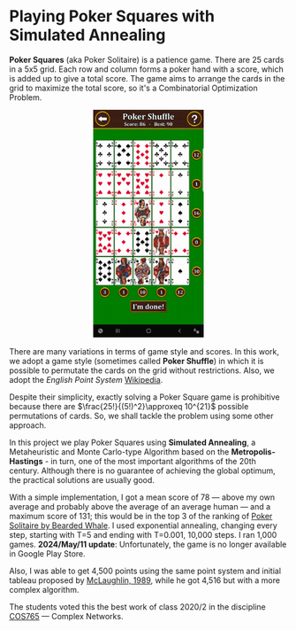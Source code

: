 # Playing Poker Squares with Simulated Annealing

**Poker Squares** (aka Poker Solitaire) is a patience game. There are 25 cards in a 5x5 grid. Each row and column forms a poker hand with a score, which is added up to give a total score. The game aims to arrange the cards in the grid to maximize the total score, so it's a Combinatorial Optimization Problem.

<p align="center">
	<img src="jogos/jogo1.jpg" alt="Poker Squares" width="200"/>
</p>

There are many variations in terms of game style and scores. In this work, we adopt a game style (sometimes called **Poker Shuffle**) in which it is possible to permutate the cards on the grid without restrictions. Also, we adopt the *English Point System* [Wikipedia](https://en.wikipedia.org/wiki/Poker_squares). 

Despite their simplicity, exactly solving a Poker Square game is prohibitive because there are $\frac{25!}{(5!)^2}\approxeq 10^{21}$ possible permutations of cards. So, we shall tackle the problem using some other approach.

In this project we play Poker Squares using **Simulated Annealing**, a Metaheuristic and Monte Carlo-type Algorithm based on the **Metropolis-Hastings** - in turn, one of the most important algorithms of the 20th century. Although there is no guarantee of achieving the global optimum, the practical solutions are usually good.

With a simple implementation, I got a mean score of 78 — above my own average and probably above the average of an average human — and a maximum score of 131; this would be in the top 3 of the ranking of [Poker Solitaire by Bearded Whale](https://www.amazon.com/Bearded-Whale-Poker-Solitaire/dp/B074N3K6NQ). I used exponential annealing, changing every step, starting with T=5 and ending with T=0.001, 10,000 steps. I ran 1,000 games. **2024/May/11 update**: Unfortunately, the game is no longer available in Google Play Store.

Also, I was able to get 4,500 points using the same point system and initial tableau proposed by [McLaughlin, 1989](http://dns.uls.cl/~ej/daa_08/Algoritmos/books/book10/8909b/8909b.htm), while he got 4,516 but with a more complex algorithm.

The students voted this the best work of class 2020/2 in the discipline [COS765](https://www.cos.ufrj.br/~daniel/rc/) — Complex Networks.

